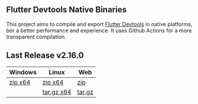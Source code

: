 ## Flutter Devtools Native Binaries

This project aims to compile and export [Flutter Devtools](https://docs.flutter.dev/development/tools/devtools/overview) in native platforms, bor a better performance and experience. It uses Github Actions for a more transparent compilation.

## Last Release v2.16.0

| Windows      | Linux           | Web         |
| ------------ | --------------- | ----------- |
| [zip x64](https://github.com/BrianCraig/flutter-devtools-binary/releases/download/release.v2.16.0/windows-release.zip) | [zip x64](https://github.com/BrianCraig/flutter-devtools-binary/releases/download/release.v2.16.0/linux-release.zip)    | [zip](https://github.com/BrianCraig/flutter-devtools-binary/releases/download/release.v2.16.0/web-release.zip)    |
|              | [tar.gz x64](https://github.com/BrianCraig/flutter-devtools-binary/releases/download/release.v2.16.0/linux-release.tar.gz) | [tar.gz](https://github.com/BrianCraig/flutter-devtools-binary/releases/download/release.v2.16.0/web-release.tar.gz) |